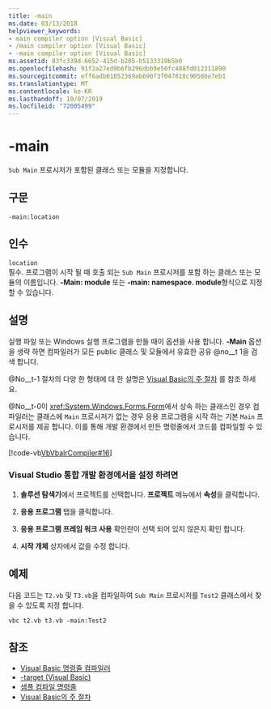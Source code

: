 ```yaml
---
title: -main
ms.date: 03/13/2018
helpviewer_keywords:
- main compiler option [Visual Basic]
- /main compiler option [Visual Basic]
- -main compiler option [Visual Basic]
ms.assetid: 83fc339d-6652-415d-b205-b5133319b5b0
ms.openlocfilehash: 91f2a27ed9b6fb296dbb9e50fc488fd012311890
ms.sourcegitcommit: eff6adb61852369ab690f3f047818c90580e7eb1
ms.translationtype: MT
ms.contentlocale: ko-KR
ms.lasthandoff: 10/07/2019
ms.locfileid: "72005499"
---
```

# <a name="-main"></a>-main
`Sub Main` 프로시저가 포함된 클래스 또는 모듈을 지정합니다.  
  
## <a name="syntax"></a>구문  
  
```console  
-main:location  
```  
  
## <a name="arguments"></a>인수  
 `location`  
 필수. 프로그램이 시작 될 때 호출 되는 `Sub Main` 프로시저를 포함 하는 클래스 또는 모듈의 이름입니다. **-Main: module** 또는 **-main: namespace. module**형식으로 지정할 수 있습니다.  
  
## <a name="remarks"></a>설명  
 실행 파일 또는 Windows 실행 프로그램을 만들 때이 옵션을 사용 합니다. **-Main** 옵션을 생략 하면 컴파일러가 모든 public 클래스 및 모듈에서 유효한 공유 @no__t 1을 검색 합니다.  
  
 @No__t-1 절차의 다양 한 형태에 대 한 설명은 [Visual Basic의 주 절차](../../../visual-basic/programming-guide/program-structure/main-procedure.md) 를 참조 하세요.  
  
 @No__t-0이 <xref:System.Windows.Forms.Form>에서 상속 하는 클래스인 경우 컴파일러는 클래스에 `Main` 프로시저가 없는 경우 응용 프로그램을 시작 하는 기본 `Main` 프로시저를 제공 합니다. 이를 통해 개발 환경에서 만든 명령줄에서 코드를 컴파일할 수 있습니다.  
  
 [!code-vb[VbVbalrCompiler#16](~/samples/snippets/visualbasic/VS_Snippets_VBCSharp/VbVbalrCompiler/VB/Class1.vb#16)]  
  
### <a name="to-set--main-in-the-visual-studio-integrated-development-environment"></a>Visual Studio 통합 개발 환경에서을 설정 하려면  
  
1. **솔루션 탐색기**에서 프로젝트를 선택합니다. **프로젝트** 메뉴에서 **속성**을 클릭합니다.  
  
2. **응용 프로그램** 탭을 클릭합니다.  
  
3. **응용 프로그램 프레임 워크 사용** 확인란이 선택 되어 있지 않은지 확인 합니다.  
  
4. **시작 개체** 상자에서 값을 수정 합니다.  
  
## <a name="example"></a>예제  
 다음 코드는 `T2.vb` 및 `T3.vb`을 컴파일하여 `Sub Main` 프로시저를 `Test2` 클래스에서 찾을 수 있도록 지정 합니다.  
  
```console
vbc t2.vb t3.vb -main:Test2  
```  
  
## <a name="see-also"></a>참조

- [Visual Basic 명령줄 컴파일러](../../../visual-basic/reference/command-line-compiler/index.md)
- [-target (Visual Basic)](../../../visual-basic/reference/command-line-compiler/target.md)
- [샘플 컴파일 명령줄](../../../visual-basic/reference/command-line-compiler/sample-compilation-command-lines.md)
- [Visual Basic의 주 절차](../../../visual-basic/programming-guide/program-structure/main-procedure.md)

